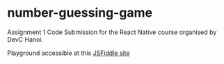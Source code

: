 # number-guessing-game

Assignment 1 Code Submission for the React Native course organised by DevC Hanoi.

Playground accessible at this [JSFiddle site](https://jsfiddle.net/mnhthng_thms_19/x103z2gv/)
